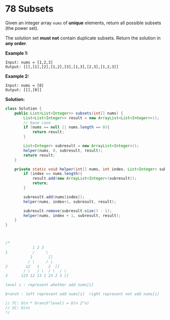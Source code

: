 # 78 Subsets

Given an integer array `nums` of **unique** elements, return all possible subsets (the power set).

The solution set **must not** contain duplicate subsets. Return the solution in **any order**.

 

**Example 1:**

```
Input: nums = [1,2,3]
Output: [[],[1],[2],[1,2],[3],[1,3],[2,3],[1,2,3]]
```

**Example 2:**

```
Input: nums = [0]
Output: [[],[0]]
```

**Solution:**

```java
class Solution {
    public List<List<Integer>> subsets(int[] nums) {
        List<List<Integer>> result = new ArrayList<List<Integer>>();
        // base case 
        if (nums == null || nums.length == 0){
            return result;
        }

        List<Integer> subresult = new ArrayList<Integer>();
        helper(nums, 0, subresult, result);
        return result;
    }

    private static void helper(int[] nums, int index, List<Integer> subresult, List<List<Integer>> result){
        if (index == nums.length){
            result.add(new ArrayList<Integer>(subresult));
            return;
        }

        subresult.add(nums[index]);
        helper(nums, index+1, subresult, result);

        subresult.remove(subresult.size() - 1);
        helper(nums, index + 1, subresult, result);
    }
}



/*
            1 2 3
1           /     \
           1       []
          / \     / \
2        12   1    2  []
        / \   / \  / \  / \
3      123 12 13 1 23 2 3 []   

level i : represent whether add nums[i]

branch : left represent add nums[i]  right represent not add nums[i]

// TC: O(n * branch^level) = O(n 2^n)
// SC: O(n)
*/
```

